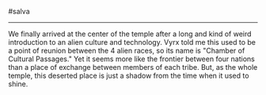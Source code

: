 #salva 

---

We finally arrived at the center of the temple after a long and kind of weird introduction to an alien culture and technology. Vyrx told me this used to be a point of reunion between the 4 alien races, so its name is "Chamber of Cultural Passages." Yet it seems more like the frontier between four nations than a place of exchange between members of each tribe. But, as the whole temple, this deserted place is just a shadow from the time when it used to shine.